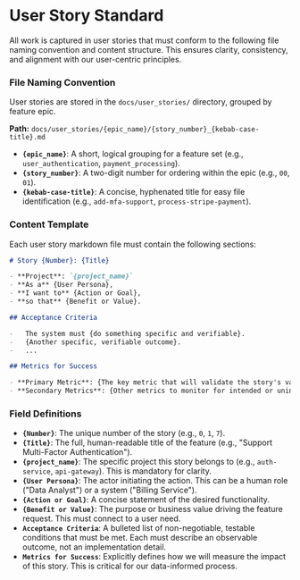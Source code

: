 # User Story Standard

All work is captured in user stories that must conform to the following file naming convention and content structure. This ensures clarity, consistency, and alignment with our user-centric principles.

### File Naming Convention

User stories are stored in the `docs/user_stories/` directory, grouped by feature epic.

**Path:** `docs/user_stories/{epic_name}/{story_number}_{kebab-case-title}.md`

-   **`{epic_name}`**: A short, logical grouping for a feature set (e.g., `user_authentication`, `payment_processing`).
-   **`{story_number}`**: A two-digit number for ordering within the epic (e.g., `00`, `01`).
-   **`{kebab-case-title}`**: A concise, hyphenated title for easy file identification (e.g., `add-mfa-support`, `process-stripe-payment`).

### Content Template

Each user story markdown file must contain the following sections:

```markdown
# Story {Number}: {Title}

- **Project**: `{project_name}`
- **As a** {User Persona},
- **I want to** {Action or Goal},
- **so that** {Benefit or Value}.

## Acceptance Criteria

-   The system must {do something specific and verifiable}.
-   {Another specific, verifiable outcome}.
-   ...

## Metrics for Success

- **Primary Metric**: {The key metric that will validate the story's value} (e.g., "5% decrease in Change Failure Rate", "10% increase in successful user signups").
- **Secondary Metrics**: {Other metrics to monitor for intended or unintended consequences}.
```

### Field Definitions

-   **`{Number}`**: The unique number of the story (e.g., `0`, `1`, `7`).
-   **`{Title}`**: The full, human-readable title of the feature (e.g., "Support Multi-Factor Authentication").
-   **`{project_name}`**: The specific project this story belongs to (e.g., `auth-service`, `api-gateway`). This is mandatory for clarity.
-   **`{User Persona}`**: The actor initiating the action. This can be a human role ("Data Analyst") or a system ("Billing Service").
-   **`{Action or Goal}`**: A concise statement of the desired functionality.
-   **`{Benefit or Value}`**: The purpose or business value driving the feature request. This must connect to a user need.
-   **`Acceptance Criteria`**: A bulleted list of non-negotiable, testable conditions that must be met. Each must describe an observable outcome, not an implementation detail.
-   **`Metrics for Success`**: Explicitly defines how we will measure the impact of this story. This is critical for our data-informed process.
